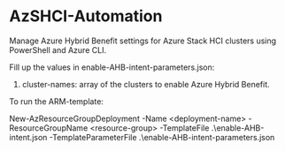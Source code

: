 # AzSHCI-Automation

Manage Azure Hybrid Benefit settings for Azure Stack HCI clusters using PowerShell and Azure CLI.

Fill up the values in enable-AHB-intent-parameters.json: 

1. cluster-names: array of the clusters to enable Azure Hybrid Benefit. 



To run the ARM-template: 

New-AzResourceGroupDeployment -Name \<deployment-name> -ResourceGroupName \<resource-group> -TemplateFile .\enable-AHB-intent.json -TemplateParameterFile .\enable-AHB-intent-parameters.json
